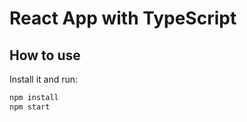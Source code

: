 #  React App  with TypeScript

## How to use

Install it and run:

```sh
npm install
npm start
```


